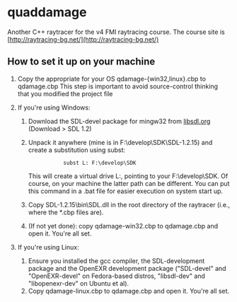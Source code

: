 # quaddamage

Another C++ raytracer for the v4 FMI raytracing course.
The course site is [http://raytracing-bg.net/](http://raytracing-bg.net/)

How to set it up on your machine
--------------------------------

1. Copy the appropriate for your OS qdamage-{win32,linux}.cbp to qdamage.cbp
   This step is important to avoid source-control thinking that you modified the project file

2. If you're using Windows:

   1. Download the SDL-devel package for mingw32 from [libsdl.org](http://libsdl.org) (Download > SDL 1.2)
   2. Unpack it anywhere (mine is in F:\develop\SDK\SDL-1.2.15) and create a substitution
      using subst:
                     
                     subst L: F:\develop\SDK
                     
      This will create a virtual drive L:, pointing to your F:\develop\SDK.
      Of course, on your machine the latter path can be different.
      You can put this command in a .bat file for easier execution on system start up.
   3. Copy SDL-1.2.15\bin\SDL.dll in the root directory of the raytracer (i.e., where the *.cbp
      files are).
   4. (If not yet done): copy qdamage-win32.cbp to qdamage.cbp and open it. You're all set.

3. If you're using Linux:
   
   1. Ensure you installed the gcc compiler, the SDL-development package and the OpenEXR
      development package ("SDL-devel" and "OpenEXR-devel" on Fedora-based distros,
      "libsdl-dev" and "libopenexr-dev" on Ubuntu et al).
   2. Copy qdamage-linux.cbp to qdamage.cbp and open it. You're all set.

